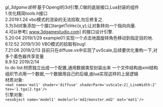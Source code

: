 *gl_3dgame说明* 
基于Opengl的3d引擎,C做的底层接口,Lua封装的组件  
1.优化精简tools.h接口  
2.2019.1.24 vbo模式的渲染的无法拾取,勿忘修复之.  
3.为3d对象添加一个接口targetToVec(x,y);让对象转向一个指向向量.  
4.可以参考[ www.3dgamestudio.com] 的接口设计引擎.  
5.20:04 2019/1/29	example01:实现一个点击地面旋转角色移动到指定目的地.  
6.12:52 2019/1/30	VBO模式的拾取有bug!  
7.21:06 2019/2/13	目前只在diffuse.vs中实现了uvScale,后续要优化重构一下,对多个着色器共享变量  
8.9:52 2019/2/14  
to do list:材质独立出成一个配置,通用数据类型封装出来 一个文件结构由xml结构组织节点用一个数据,一个数据用自己的后缀,由lua实现这样的上层逻辑  
材质对象:  
`<mat name='mat1' shader='diffuse' shaderParm='uvScale:2|_LineWidth:2' tex='1.tga|2.tga'/>`  
引擎对象:  
`<exobject name='model1' modelurl='md2/monster.md2' mat='mat1'/>`  

